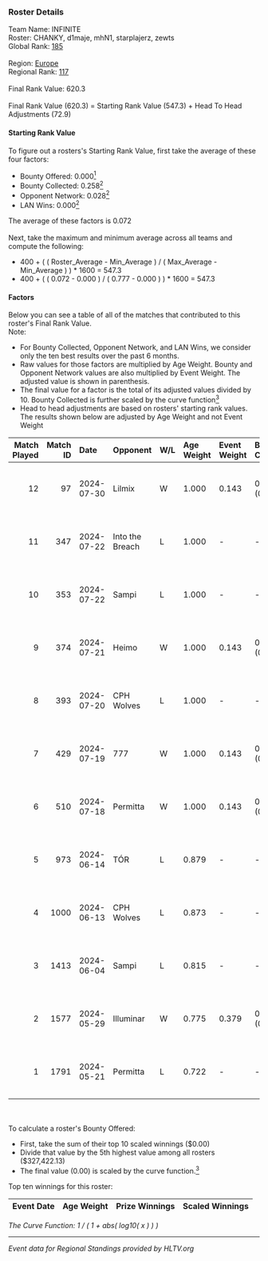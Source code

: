 ### Roster Details<br />
Team Name: INFINITE<br />
Roster: CHANKY, d1maje, mhN1, starplajerz, zewts<br />
Global Rank: [185](../standings_global.md)<br />
<br />
Region: [Europe]( ../standings_europe.md)<br />
Regional Rank: [117]( ../standings_europe.md)<br />
<br />
Final Rank Value:  620.3<br />
<br />
Final Rank Value (620.3) = Starting Rank Value (547.3) + Head To Head Adjustments (72.9)<br />

#### Starting Rank Value<br />
To figure out a rosters's Starting Rank Value, first take the average of these four factors:<br />
- Bounty Offered: 0.000[<sup>1</sup>](#table2)
- Bounty Collected: 0.258[<sup>2</sup>](#table1)
- Opponent Network: 0.028[<sup>2</sup>](#table1)
- LAN Wins: 0.000[<sup>2</sup>](#table1)

The average of these factors is 0.072<br />
<br />
Next, take the maximum and minimum average across all teams and compute the following:<br />
- 400 + ( ( Roster_Average - Min_Average ) / ( Max_Average - Min_Average ) ) * 1600 = 547.3
- 400 + ( ( 0.072 - 0.000 ) / ( 0.777 - 0.000 ) ) * 1600 = 547.3


#### Factors<br />
Below you can see a table of all of the matches that contributed to this roster's Final Rank Value.<br />
Note:<br />

- For Bounty Collected, Opponent Network, and LAN Wins, we consider only the ten best results over the past 6 months.
- Raw values for those factors are multiplied by Age Weight. Bounty and Opponent Network values are also multiplied by Event Weight. The adjusted value is shown in parenthesis.
- The final value for a factor is the total of its adjusted values divided by 10. Bounty Collected is further scaled by the curve function[<sup>3</sup>](#curveFunction)
- Head to head adjustments are based on rosters' starting rank values. The results shown below are adjusted by Age Weight and not Event Weight
<span id="table1"></span><br />


| Match Played | Match ID | Date       | Opponent        | W/L | Age Weight | Event Weight | Bounty Collected | Opponent Network | LAN Wins  | H2H Adj. | Roster                                   |
| -: | -: | :- | :- | :- | :- | :- | :- | :- | :- | -: | :- |
|           12 |       97 | 2024-07-30 | Lilmix          | W   | 1.000      | 0.143        | 0.023 (0.003)    | 0.098 (0.014)    | 0 (0.000) |    25.41 | CHANKY, d1maje, mhN1, starplajerz, zewts |
|           11 |      347 | 2024-07-22 | Into the Breach | L   | 1.000      | -            | -                | -                | -         |   -12.41 | CHANKY, d1maje, mhN1, starplajerz, zewts |
|           10 |      353 | 2024-07-22 | Sampi           | L   | 1.000      | -            | -                | -                | -         |    -5.43 | CHANKY, d1maje, mhN1, starplajerz, zewts |
|            9 |      374 | 2024-07-21 | Heimo           | W   | 1.000      | 0.143        | 0.006 (0.001)    | 0.086 (0.012)    | 0 (0.000) |    17.99 | CHANKY, d1maje, mhN1, starplajerz, zewts |
|            8 |      393 | 2024-07-20 | CPH Wolves      | L   | 1.000      | -            | -                | -                | -         |    -6.16 | CHANKY, d1maje, mhN1, starplajerz, zewts |
|            7 |      429 | 2024-07-19 | 777             | W   | 1.000      | 0.143        | 0.016 (0.002)    | 0.182 (0.026)    | 0 (0.000) |    20.43 | CHANKY, d1maje, mhN1, starplajerz, zewts |
|            6 |      510 | 2024-07-18 | Permitta        | W   | 1.000      | 0.143        | 0.024 (0.003)    | 0.801 (0.114)    | 0 (0.000) |    27.75 | CHANKY, d1maje, mhN1, starplajerz, zewts |
|            5 |      973 | 2024-06-14 | TÓR             | L   | 0.879      | -            | -                | -                | -         |    -3.35 | CHANKY, d1maje, mhN1, starplajerz, zewts |
|            4 |     1000 | 2024-06-13 | CPH Wolves      | L   | 0.873      | -            | -                | -                | -         |    -5.76 | CHANKY, d1maje, mhN1, starplajerz, zewts |
|            3 |     1413 | 2024-06-04 | Sampi           | L   | 0.815      | -            | -                | -                | -         |    -3.23 | d1maje, mhN1, starplajerz, waZz, zewts   |
|            2 |     1577 | 2024-05-29 | Illuminar       | W   | 0.775      | 0.379        | 0.012 (0.004)    | 0.376 (0.110)    | 0 (0.000) |    20.77 | d1maje, mhN1, starplajerz, waZz, zewts   |
|            1 |     1791 | 2024-05-21 | Permitta        | L   | 0.722      | -            | -                | -                | -         |    -3.06 | d1maje, mhN1, starplajerz, waZz, zewts   |

<br />
<span id="table2"></span><br />
To calculate a roster's Bounty Offered:<br />

- First, take the sum of their top 10 scaled winnings ($0.00)
- Divide that value by the 5th highest value among all rosters ($327,422.13)
- The final value (0.00) is scaled by the curve function.[<sup>3</sup>](#curveFunction)

Top ten winnings for this roster:<br />

| Event Date | Age Weight | Prize Winnings | Scaled Winnings |
| :- | -: | :- | :- |


<span id="curveFunction"></span>_The Curve Function: 1 / ( 1 + abs( log10( x ) ) )_<br />

---
_Event data for Regional Standings provided by HLTV.org_<br />
